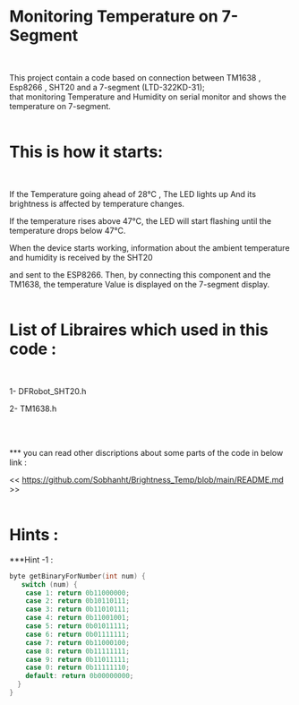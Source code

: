# Monitoring Temperature on 7-Segment
</br>

This project contain a code based on connection between TM1638 , Esp8266 , SHT20 and a 7-segment (LTD-322KD-31);
</br>
that monitoring Temperature and Humidity on serial monitor and shows the temperature on 7-segment.
</br>
</br>

# This is how it starts:
</br>

If the Temperature going ahead of 28°C , The LED lights up And its brightness is affected by temperature changes.</br>

If the temperature rises above 47°C, the LED will start flashing until the temperature drops below 47°C.</br>

When the device starts working, information about the ambient temperature and humidity is received by the SHT20 </br>

and sent to the ESP8266. Then, by connecting this component and the TM1638, the temperature Value is displayed on the 7-segment display.</br>
</br>


# List of Libraires which used in this code :
</br>

1- DFRobot_SHT20.h
</br>

2- TM1638.h

</br>
</br>

*** you can read other discriptions about some parts of the code in below link : </br>

<< https://github.com/Sobhanht/Brightness_Temp/blob/main/README.md >>
</br>
</br>
# Hints :</br>
***Hint -1 :
</br>
```C++
byte getBinaryForNumber(int num) {
   switch (num) {
    case 1: return 0b11000000;
    case 2: return 0b10110111;
    case 3: return 0b11010111;
    case 4: return 0b11001001;
    case 5: return 0b01011111;
    case 6: return 0b01111111;
    case 7: return 0b11000100;
    case 8: return 0b11111111;
    case 9: return 0b11011111;
    case 0: return 0b11111110;
    default: return 0b00000000;
  }
}
```







